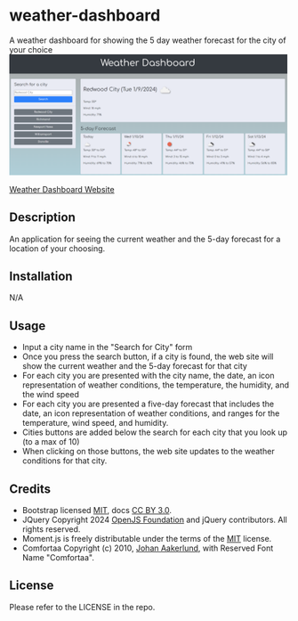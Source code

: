 # weather-dashboard
A weather dashboard for showing the 5 day weather forecast for the city of your choice
<img src="./assets/images/Capture.PNG" alt="Image of a weather dashboard website" width=500px> 

[Weather Dashboard Website](https://kevinchogan.github.io/weather-dashboard/)

## Description

An application for seeing the current weather and the 5-day forecast for a location of your choosing.

## Installation

N/A

## Usage

- Input a city name in the "Search for City" form
- Once you press the search button, if a city is found, the web site will show the current weather and the 5-day forecast for that city
- For each city you are presented with the city name, the date, an icon representation of weather conditions, the temperature, the humidity, and the wind speed
- For each city you are presented a five-day forecast that includes the date, an icon representation of weather conditions, and ranges for the temperature, wind speed, and humidity.
- Cities buttons are added below the search for each city that you look up (to a max of 10)
- When clicking on those buttons, the web site updates to the weather conditions for that city.

## Credits
- Bootstrap licensed [MIT](https://github.com/twbs/bootstrap/blob/main/LICENSE), docs [CC BY 3.0](https://creativecommons.org/licenses/by/3.0/).
- JQuery Copyright 2024 [OpenJS Foundation](https://openjsf.org/) and jQuery contributors. All rights reserved. 
- Moment.js is freely distributable under the terms of the [MIT](https://github.com/twbs/bootstrap/blob/main/LICENSE) license.
- Comfortaa Copyright (c) 2010, [Johan Aakerlund](aajohan@gmail.com), with Reserved Font Name "Comfortaa".

## License

Please refer to the LICENSE in the repo.
